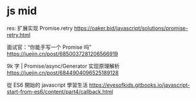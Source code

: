 # js mid

res:
扩展实现 Promise.retry
https://oaker.bid/javascript/solutions/promise-retry.html

面试官：“你能手写一个 Promise 吗”
https://juejin.cn/post/6850037281206566919

9k 字 | Promise/async/Generator 实现原理解析
https://juejin.cn/post/6844904096525189128

從 ES6 開始的 javascript 學習生活
https://eyesofkids.gitbooks.io/javascript-start-from-es6/content/part4/callback.html
